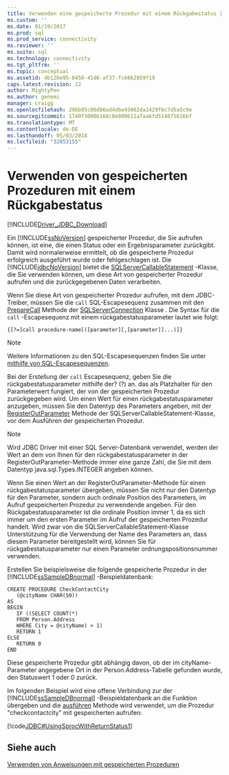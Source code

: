 ```yaml
---
title: Verwenden eine gespeicherte Prozedur mit einem Rückgabestatus | Microsoft Docs
ms.custom: ''
ms.date: 01/19/2017
ms.prod: sql
ms.prod_service: connectivity
ms.reviewer: ''
ms.suite: sql
ms.technology: connectivity
ms.tgt_pltfrm: ''
ms.topic: conceptual
ms.assetid: 4b126e95-8458-41d6-af37-fc6662859f19
caps.latest.revision: 22
author: MightyPen
ms.author: genemi
manager: craigg
ms.openlocfilehash: 29bb95c06d86ad4d6e45002da1429f6c7d5a5c9e
ms.sourcegitcommit: 1740f3090b168c0e809611a7aa6fd514075616bf
ms.translationtype: MT
ms.contentlocale: de-DE
ms.lasthandoff: 05/03/2018
ms.locfileid: "32853155"
---
```

# <a name="using-a-stored-procedure-with-a-return-status"></a>Verwenden von gespeicherten Prozeduren mit einem Rückgabestatus
[!INCLUDE[Driver_JDBC_Download](../../includes/driver_jdbc_download.md)]

  Ein [!INCLUDE[ssNoVersion](../../includes/ssnoversion_md.md)] gespeicherter Prozedur, die Sie aufrufen können, ist eine, die einen Status oder ein Ergebnisparameter zurückgibt. Damit wird normalerweise ermittelt, ob die gespeicherte Prozedur erfolgreich ausgeführt wurde oder fehlgeschlagen ist. Die [!INCLUDE[jdbcNoVersion](../../includes/jdbcnoversion_md.md)] bietet die [SQLServerCallableStatement](../../connect/jdbc/reference/sqlservercallablestatement-class.md) -Klasse, die Sie verwenden können, um diese Art von gespeicherter Prozedur aufrufen und die zurückgegebenen Daten verarbeiten.  
  
 Wenn Sie diese Art von gespeicherter Prozedur aufrufen, mit dem JDBC-Treiber, müssen Sie die `call` SQL-Escapesequenz zusammen mit den [PrepareCall](../../connect/jdbc/reference/preparecall-method-sqlserverconnection.md) Methode der [SQLServerConnection](../../connect/jdbc/reference/sqlserverconnection-class.md) Klasse . Die Syntax für die `call` -Escapesequenz mit einem rückgabestatusparameter lautet wie folgt:  
  
 `{[?=]call procedure-name[([parameter][,[parameter]]...)]}`  
  
> [!NOTE]  
>  Weitere Informationen zu den SQL-Escapesequenzen finden Sie unter [mithilfe von SQL-Escapesequenzen](../../connect/jdbc/using-sql-escape-sequences.md).  
  
 Bei der Erstellung der `call` Escapesequenz, geben Sie die rückgabestatusparameter mithilfe der? (?) an. das als Platzhalter für den Parameterwert fungiert, der von der gespeicherten Prozedur zurückgegeben wird. Um einen Wert für einen rückgabestatusparameter anzugeben, müssen Sie den Datentyp des Parameters angeben, mit der [RegisterOutParameter](../../connect/jdbc/reference/registeroutparameter-method-sqlservercallablestatement.md) Methode der SQLServerCallableStatement-Klasse, vor dem Ausführen der gespeicherten Prozedur.  
  
> [!NOTE]  
>  Wird JDBC Driver mit einer SQL Server-Datenbank verwendet, werden der Wert an dem von Ihnen für den rückgabestatusparameter in der RegisterOutParameter-Methode immer eine ganze Zahl, die Sie mit dem Datentyp java.sql.Types.INTEGER angeben können.  
  
 Wenn Sie einen Wert an der RegisterOutParameter-Methode für einen rückgabestatusparameter übergeben, müssen Sie nicht nur den Datentyp für den Parameter, sondern auch ordinale Position des Parameters, im Aufruf gespeicherten Prozedur zu verwendende angeben. Für den Rückgabestatusparameter ist die ordinale Position immer 1, da es sich immer um den ersten Parameter im Aufruf der gespeicherten Prozedur handelt. Wird zwar von die SQLServerCallableStatement-Klasse Unterstützung für die Verwendung der Name des Parameters an, dass diesem Parameter bereitgestellt wird, können Sie für rückgabestatusparameter nur einen Parameter ordnungspositionsnummer verwenden.  
  
 Erstellen Sie beispielsweise die folgende gespeicherte Prozedur in der [!INCLUDE[ssSampleDBnormal](../../includes/sssampledbnormal_md.md)] -Beispieldatenbank:  
  
```  
CREATE PROCEDURE CheckContactCity  
   (@cityName CHAR(50))  
AS  
BEGIN  
   IF ((SELECT COUNT(*)  
   FROM Person.Address  
   WHERE City = @cityName) > 1)  
   RETURN 1  
ELSE  
   RETURN 0  
END  
```  
  
 Diese gespeicherte Prozedur gibt abhängig davon, ob der im cityName-Parameter angegebene Ort in der Person.Address-Tabelle gefunden wurde, den Statuswert 1 oder 0 zurück.  
  
 Im folgenden Beispiel wird eine offene Verbindung zur der [!INCLUDE[ssSampleDBnormal](../../includes/sssampledbnormal_md.md)] -Beispieldatenbank an die Funktion übergeben und die [ausführen](../../connect/jdbc/reference/execute-method-sqlserverstatement.md) Methode wird verwendet, um die Prozedur "checkcontactcity" mit gespeicherten aufrufen:  
  
 [!code[JDBC#UsingSprocWithReturnStatus1](../../connect/jdbc/codesnippet/Java/using-a-stored-procedure_1_1.java)]  
  
## <a name="see-also"></a>Siehe auch  
 [Verwenden von Anweisungen mit gespeicherten Prozeduren](../../connect/jdbc/using-statements-with-stored-procedures.md)  
  
  

